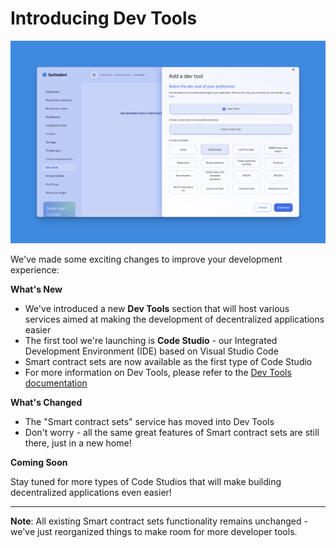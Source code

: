 # Introducing Dev Tools

![Changelog Image](../static/img/releases/dev-tools.png)

We've made some exciting changes to improve your development experience:

**What's New**

- We've introduced a new **Dev Tools** section that will host various services aimed at making the development of decentralized applications easier
- The first tool we're launching is **Code Studio** - our Integrated Development Environment (IDE) based on Visual Studio Code
- Smart contract sets are now available as the first type of Code Studio
- For more information on Dev Tools, please refer to the [Dev Tools documentation](/docs/using-platform/dev-tools/)

**What's Changed**

- The "Smart contract sets" service has moved into Dev Tools
- Don't worry - all the same great features of Smart contract sets are still there, just in a new home!

**Coming Soon**

Stay tuned for more types of Code Studios that will make building decentralized applications even easier!

---

**Note**: All existing Smart contract sets functionality remains unchanged - we've just reorganized things to make room for more developer tools.
